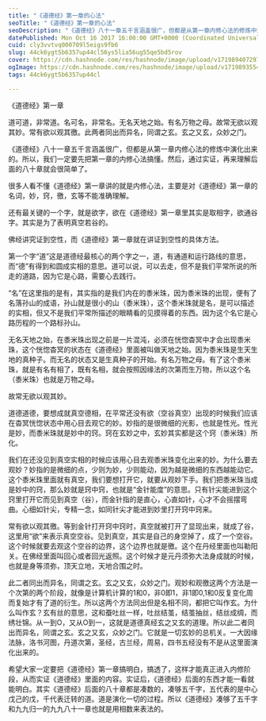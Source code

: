 ```yaml
---
title: "《道德经》第一章的心法"
seoTitle: "《道德经》第一章的心法"
seoDescription: "《道德经》八十一章五千言涵盖很广，但都是从第一章内修心法的修炼中演化出来的。所以，我们一定要先把第一章的内修心法搞懂。然后，通过实证，再来理解后面的八十章就会很简单了。"
datePublished: Mon Oct 16 2017 16:00:00 GMT+0000 (Coordinated Universal Time)
cuid: cly3vvtvq000709l5eigs9fb6
slug: 44ck6ygt5b6357up44cl56ys5lia56ug55qe5bd5rov
cover: https://cdn.hashnode.com/res/hashnode/image/upload/v1719894072972/b38c788e-c712-4f2d-979a-96960c0e4af2.jpeg
ogImage: https://cdn.hashnode.com/res/hashnode/image/upload/v1719893554853/665c3fde-290f-4098-8ba3-41caba4b0e18.jpeg
tags: 44ck6ygt5b6357up44cl

---
```


《道德经》第一章

道可道，非常道。名可名，非常名。无名天地之始。有名万物之母。故常无欲以观其妙。常有欲以观其徼。此两者同出而异名，同谓之玄。玄之又玄，众妙之门。

《道德经》八十一章五千言涵盖很广，但都是从第一章内修心法的修炼中演化出来的。所以，我们一定要先把第一章的内修心法搞懂。然后，通过实证，再来理解后面的八十章就会很简单了。

很多人看不懂《道德经》第一章讲的就是内修心法，主要是对《道德经》第一章的名词，妙，窍，徼，玄等不能准确理解。

还有最关键的一个字，就是欲字，欲在《道德经》第一章里其实是取相字，欲通谷字。其实是为了表明真空若谷的。

佛经讲究证到空性，而《道德经》第一章就在讲证到空性的具体方法。

第一个字“道”这是道德经最核心的两个字之一，道，有通道和运行路线的意思，而“德”有得到和圆成实相的意思。道可以说，可以去走，但不是我们平常所说的所走的道路，因为它是心路，需要心去践行。

“名”在这里指的是有，其实指的是我们内在的黍米珠，因为黍米珠的出现，便有了名落孙山的成语，孙山就是很小的山（黍米珠），这个黍米珠就是名，是可以描述的实相，但又不是我们平常所描述的眼睛看的见摸得着的东西。因为这个名它是心路历程的一个路标孙山。

无名天地之始，在黍米珠出现之前是一片混沌，必须在恍惚杳冥中才会出现黍米珠，这个恍惚杳冥的状态在《道德经》里面被叫做天地之始。因为黍米珠是生天生地的真种子。而无名的状态又是生真种子的开始。有名万物之母。有了这个黍米珠，就是有名有相了，既有名相，就会按照因缘法的次第而生万物，所以这个名（黍米珠）也就是万物之母。

故常无欲以观其妙。

道德道德，要想成就真空德相，在平常还没有欲（空谷真空）出现的时候我们应该在杳冥恍惚状态中用心目去观它的妙。妙指的是很微细的光影，也就是性光。性光是妙，而黍米珠就是妙中的窍。窍在玄妙之中，玄妙其实都是这个窍（黍米珠）所化。

我们在还没见到真空实相的时候应该用心目去观黍米珠变化出来的妙。为什么要去观妙？妙指的是微细的点，少则为妙，少则能动，因为越是微细的东西越能动它。这个黍米珠里面就有真空，我们要想打开它，就要从观妙下手。我们把黍米珠当成是妙中的窍，那么妙就是窍中窍，也就是“金针能度”的意思。只有针尖能进到这个窍里打开它而见到真空（谷），而金针指的是直心，心直如针，心才不会摇摆弯曲。心细如针尖，专精一念，如同针尖才能进到妙里打开窍中窍来。

常有欲以观其徼。等到金针打开窍中窍时，真空就被打开了显现出来，就成了谷，这里用“欲”来表示真空空谷。见到真空，其实是自己的身空掉了，成了一个空谷。这个时候就要去观这个空谷的边界，这个边界也就是徼。这个在丹经里面也叫勒阳关。在佛经里面叫回心或者回光返照。这个时候才是元丹须弥大法身成就的时候，也就是身等须弥，顶天立地，天地合围之时。

此二者同出而异名，同谓之玄。玄之又玄，众妙之门。观妙和观徼这两个方法是一个次第的两个阶段，就像是计算机计算的1和0，非0即1，非1即0,1和0反复变化周而复始才有了道的衍生。所以这两个方法同出但是名相不同，都把它叫作玄。为什么叫作玄？玄有丝的意思，这和蚕吐丝一样，吐丝结茧，结茧抽丝，结丝成绸，而绣壮锦。从一到O，又从O到一，这就是道德真经玄之又玄的道理。所以此二者同出而异名，同谓之玄。玄之又玄，众妙之门。它就是一切玄妙的总机关。一大因缘法脉，洛书河图，丹道次第，圣经，古兰经，周易，四书五经没有不是从这里面演化出来的。

希望大家一定要把《道德经》第一章搞明白，搞透了，这样才能真正进入内修阶段，从而实证《道德经》里面的内容。实证后，《道德经》后面的东西才能一看就能明白。其实《道德经》后面的八十章都是凑数的，凑够五千字，五代表的是中心戊己的戊，千代表迁转的道。道是演化一切的过程。所以《道德经》凑够了五千字和九九归一的九九八十一章也就是用相数来表法的。